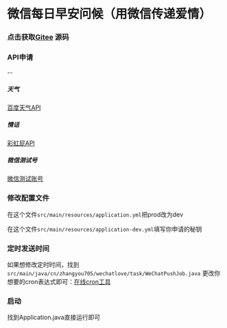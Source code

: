 # 微信每日早安问候（用微信传递爱情）

### 点击获取[Gitee](https://gitee.com/ZHANGYOU705/wechat-love) 源码

### API申请
--
##### 天气
[百度天气API](https://lbsyun.baidu.com/apiconsole/center#/home)
##### 情话
[彩虹屁API](https://www.tianapi.com/apiview/181)
##### 微信测试号
[微信测试账号](https://mp.weixin.qq.com/debug/cgi-bin/sandbox?t=sandbox/login)

### 修改配置文件
在这个文件`src/main/resources/application.yml`把prod改为dev

在这个文件`src/main/resources/application-dev.yml`填写你申请的秘钥

### 定时发送时间

如果想修改定时时间，找到
`src/main/java/cn/zhangyou705/wechatlove/task/WeChatPushJob.java`
更改你想要的cron表达式即可：[在线cron工具](https://cron.qqe2.com/)

### 启动
找到Application.java直接运行即可